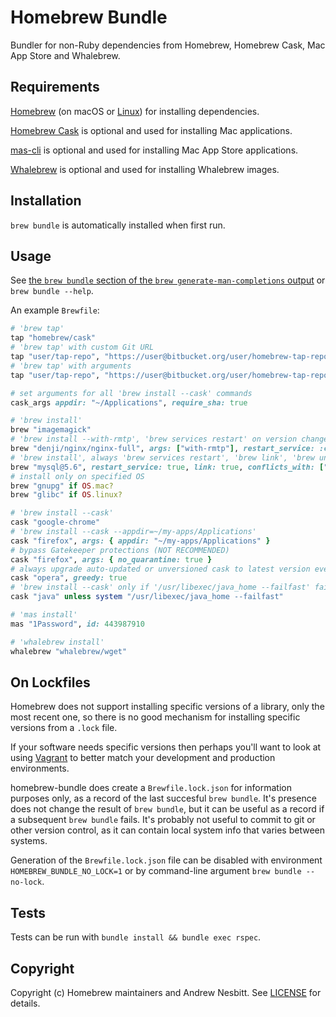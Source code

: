 # Homebrew Bundle

Bundler for non-Ruby dependencies from Homebrew, Homebrew Cask, Mac App Store and Whalebrew.

## Requirements

[Homebrew](https://github.com/Homebrew/brew) (on macOS or [Linux](https://docs.brew.sh/Homebrew-on-Linux)) for installing dependencies.

[Homebrew Cask](https://github.com/Homebrew/homebrew-cask) is optional and used for installing Mac applications.

[mas-cli](https://github.com/mas-cli/mas) is optional and used for installing Mac App Store applications.

[Whalebrew](https://github.com/whalebrew/whalebrew) is optional and used for installing Whalebrew images.

## Installation

`brew bundle` is automatically installed when first run.

## Usage

See [the `brew bundle` section of the `brew generate-man-completions` output](https://docs.brew.sh/Manpage#bundle-subcommand) or `brew bundle --help`.

An example `Brewfile`:

```ruby
# 'brew tap'
tap "homebrew/cask"
# 'brew tap' with custom Git URL
tap "user/tap-repo", "https://user@bitbucket.org/user/homebrew-tap-repo.git"
# 'brew tap' with arguments
tap "user/tap-repo", "https://user@bitbucket.org/user/homebrew-tap-repo.git", force_auto_update: true

# set arguments for all 'brew install --cask' commands
cask_args appdir: "~/Applications", require_sha: true

# 'brew install'
brew "imagemagick"
# 'brew install --with-rmtp', 'brew services restart' on version changes
brew "denji/nginx/nginx-full", args: ["with-rmtp"], restart_service: :changed
# 'brew install', always 'brew services restart', 'brew link', 'brew unlink mysql' (if it is installed)
brew "mysql@5.6", restart_service: true, link: true, conflicts_with: ["mysql"]
# install only on specified OS
brew "gnupg" if OS.mac?
brew "glibc" if OS.linux?

# 'brew install --cask'
cask "google-chrome"
# 'brew install --cask --appdir=~/my-apps/Applications'
cask "firefox", args: { appdir: "~/my-apps/Applications" }
# bypass Gatekeeper protections (NOT RECOMMENDED)
cask "firefox", args: { no_quarantine: true }
# always upgrade auto-updated or unversioned cask to latest version even if already installed
cask "opera", greedy: true
# 'brew install --cask' only if '/usr/libexec/java_home --failfast' fails
cask "java" unless system "/usr/libexec/java_home --failfast"

# 'mas install'
mas "1Password", id: 443987910

# 'whalebrew install'
whalebrew "whalebrew/wget"
```

## On Lockfiles

Homebrew does not support installing specific versions of a library, only the most recent one, so there is no good mechanism for installing specific versions from a `.lock` file.

If your software needs specific versions then perhaps you'll want to look at using [Vagrant](https://vagrantup.com/) to better match your development and production environments.

homebrew-bundle does create a `Brewfile.lock.json` for information purposes only, as a record of the last succesful `brew bundle`. It's presence does not change the result of `brew bundle`, but it can be useful as a record if a subsequent `brew bundle` fails. It's probably not useful to commit to git or other version control, as it can contain local system info that varies between systems.

Generation of the `Brewfile.lock.json` file can be disabled with environment `HOMEBREW_BUNDLE_NO_LOCK=1` or by command-line argument `brew bundle --no-lock`.

## Tests

Tests can be run with `bundle install && bundle exec rspec`.

## Copyright

Copyright (c) Homebrew maintainers and Andrew Nesbitt. See [LICENSE](https://github.com/Homebrew/homebrew-bundle/blob/HEAD/LICENSE) for details.
